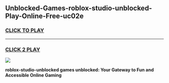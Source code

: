 
## Unblocked-Games-roblox-studio-unblocked-Play-Online-Free-uc02e
<h3>
<a href="https://premium76.site?title=roblox-studio-unblocked&ref=26A">CLICK TO PLAY</a></h3>
<hr>

<h3>
<a href="https://premium76.site?title=roblox-studio-unblocked&ref=26A">CLICK 2 PLAY</a>
  
</h3>

<a href="https://premium76.site?title=roblox-studio-unblocked&ref=26A"><img src="https://clearcache.store/games.png"></a>


**roblox-studio-unblocked games unblocked: Your Gateway to Fun and Accessible Online Gaming**
